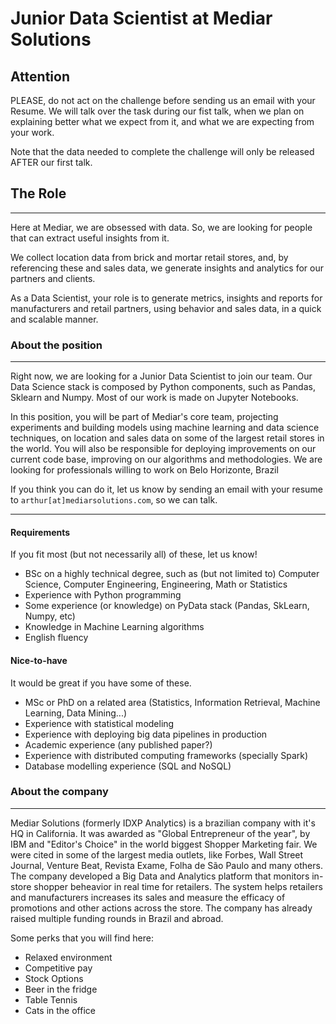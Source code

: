 # Junior Data Scientist at Mediar Solutions

## **Attention**
PLEASE, do not act on the challenge before sending us an email with your Resume. We will talk over the task during our fist talk, when we plan on explaining better what we expect from it, and what we are expecting from your work. 

Note that the data needed to complete the challenge will only be released AFTER our first talk.

## The Role
___
Here at Mediar, we are obsessed with data. So, we are looking for people that can extract useful insights from it.

We collect location data from brick and mortar retail stores, and, by referencing these and sales data, we generate insights and analytics for our partners and clients.

As a Data Scientist, your role is to generate metrics, insights and reports for manufacturers and retail partners, using behavior and sales data, in a quick and scalable manner.

### About the position
___
Right now, we are looking for a Junior Data Scientist to join our team. Our Data Science stack is composed by Python components, such as Pandas, Sklearn and Numpy. Most of our work is made on Jupyter Notebooks.

In this position, you will be part of Mediar's core team, projecting experiments and building models using machine learning and data science techniques, on location and sales data on some of the largest retail stores in the world. You will also be responsible for deploying improvements on our current code base, improving on our algorithms and methodologies. We are looking for professionals willing to work on Belo Horizonte, Brazil

If you think you can do it, let us know by sending an email with your resume to `arthur[at]mediarsolutions.com`, so we can talk.

___
#### Requirements
If you fit most (but not necessarily all) of these, let us know!

* BSc on a highly technical degree, such as (but not limited to) Computer Science, Computer Engineering, Engineering, Math or Statistics
* Experience with Python programming
* Some experience (or knowledge) on PyData stack (Pandas, SkLearn, Numpy, etc)
* Knowledge in Machine Learning algorithms
* English fluency

#### Nice-to-have
It would be great if you have some of these.

* MSc or PhD on a related area (Statistics, Information Retrieval, Machine Learning, Data Mining...)
* Experience with statistical modeling
* Experience with deploying big data pipelines in production
* Academic experience (any published paper?)
* Experience with distributed computing frameworks (specially Spark)
* Database modelling experience (SQL and NoSQL)

### About the company
___
Mediar Solutions (formerly IDXP Analytics) is a brazilian company with it's HQ in California. It was awarded as "Global Entrepreneur of the year", by IBM and "Editor's Choice" in the world biggest Shopper Marketing fair. We were cited in some of the largest media outlets, like Forbes, Wall Street Journal, Venture Beat, Revista Exame, Folha de São Paulo and many others. The company developed a Big Data and Analytics platform that monitors in-store shopper beheavior in real time for retailers. The system helps retailers and manufacturers increases its sales and measure the efficacy of promotions and other actions across the store. The company has already raised multiple funding rounds in Brazil and abroad.

Some perks that you will find here:

* Relaxed environment
* Competitive pay
* Stock Options
* Beer in the fridge
* Table Tennis
* Cats in the office